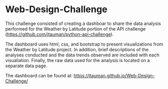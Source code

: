 # Web-Design-Challenge

This challenge consisted of creating a dashboar to share the data analysis performed for the Weather by Latitude portion of the API challenge (https://github.com/jtauman/python-api-challenge).

The dashboard uses html, css, and bootstrap to present visualizations from the Weather by Latitude project.  In addition, brief descriptions of the analyses conducted and the data trends observed are included with each visualiation.  Finally, the raw data used for the analysis is located on a separate data page.  

The dashboard can be found at: https://jtauman.github.io/Web-Design-Challenge/


